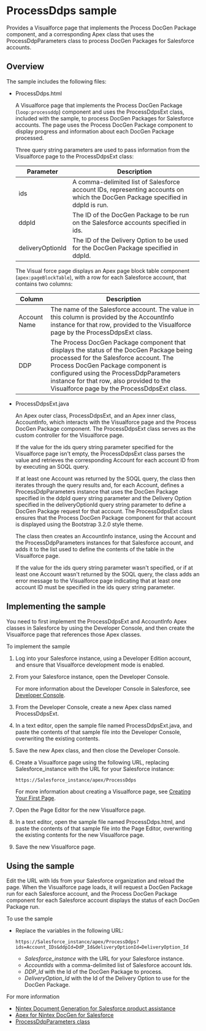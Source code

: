 ProcessDdps sample
==================

Provides a Visualforce page that implements the Process DocGen Package component, and a corresponding Apex class that uses the ProcessDdpParameters class to process DocGen Packages for Salesforce accounts.

Overview
--------

The sample includes the following files:

* ProcessDdps.html

    A Visualforce page that implements the Process DocGen Package \(`loop:processddp`\) component and uses the ProcessDdpsExt class, included with the sample, to process DocGen Packages for Salesforce accounts. The page uses the Process DocGen Package component to display progress and information about each DocGen Package processed.

    Three query string parameters are used to pass information from the Visualforce page to the ProcessDdpsExt class:

    Parameter | Description
    --- | ---
    ids | A comma-delimited list of Salesforce account IDs, representing accounts on which the DocGen Package specified in ddpId is run.
    ddpId | The ID of the DocGen Package to be run on the Salesforce accounts specified in ids.
    deliveryOptionId | The ID of the Delivery Option to be used for the DocGen Package specified in ddpId.

    The Visual force page displays an Apex page block table component \(`apex:pageBlockTable`\), with a row for each Salesforce account, that contains two columns:

    Column | Description
    --- | ---
    Account Name | The name of the Salesforce account. The value in this column is provided by the AccountInfo instance for that row, provided to the Visualforce page by the ProcessDdpsExt class.
    DDP | The Process DocGen Package component that displays the status of the DocGen Package being processed for the Salesforce account. The Process DocGen Package component is configured using the ProcessDdpParameters instance for that row, also provided to the Visualforce page by the ProcessDdpsExt class.

* ProcessDdpsExt.java

    An Apex outer class, ProcessDdpsExt, and an Apex inner class, AccountInfo, which interacts with the Visualforce page and the Process DocGen Package component. The ProcessDdpsExt class serves as the custom controller for the Visualforce page.

    If the value for the ids query string parameter specified for the Visualforce page isn't empty, the ProcessDdpsExt class parses the value and retrieves the corresponding Account for each account ID from by executing an SOQL query.

    If at least one Account was returned by the SOQL query, the class then iterates through the query results and, for each Account, defines a ProcessDdpParameters instance that uses the DocGen Package specified in the ddpId query string parameter and the Delivery Option specified in the deliveryOptionId query string parameter to define a DocGen Package request for that account. The ProcessDdpsExt class ensures that the Process DocGen Package component for that account is displayed using the Bootstrap 3.2.0 style theme.

    The class then creates an AccountInfo instance, using the Account and the ProcessDdpParameters instances for that Salesforce account, and adds it to the list used to define the contents of the table in the Visualforce page.

    If the value for the ids query string parameter wasn't specified, or if at least one Account wasn't returned by the SOQL query, the class adds an error message to the Visualforce page indicating that at least one account ID must be specified in the ids query string parameter.

Implementing the sample
-----------------------

You need to first implement the ProcessDdpsExt and AccountInfo Apex classes in Salesforce by using the Developer Console, and then create the Visualforce page that references those Apex classes.

To implement the sample

1. Log into your Salesforce instance, using a Developer Edition account, and ensure that Visualforce development mode is enabled.
1. From your Salesforce instance, open the Developer Console.

    For more information about the Developer Console in Salesforce, see [Developer Console](https://developer.salesforce.com/page/Developer_Console).
1. From the Developer Console, create a new Apex class named ProcessDdpsExt.
1. In a text editor, open the sample file named ProcessDdpsExt.java, and paste the contents of that sample file into the Developer Console, overwriting the existing contents.
1. Save the new Apex class, and then close the Developer Console.
1. Create a Visualforce page using the following URL, replacing Salesforce_instance with the URL for your Salesforce instance:

    ```https://Salesforce_instance/apex/ProcessDdps```

    For more information about creating a Visualforce page, see [Creating Your First Page](https://developer.salesforce.com/docs/atlas.en-us.pages.meta/pages/pages_quick_start_hello_world.htm).

1. Open the Page Editor for the new Visualforce page.
1. In a text editor, open the sample file named ProcessDdps.html, and paste the contents of that sample file into the Page Editor, overwriting the existing contents for the new Visualforce page.
1. Save the new Visualforce page.

Using the sample
----------------

Edit the URL with Ids from your Salesforce organization and reload the page. When the Visualforce page loads, it will request a DocGen Package run for each Salesforce account, and the Process DocGen Package component for each Salesforce account displays the status of each DocGen Package run.

To use the sample

* Replace the variables in  the following URL:

    ```https://Salesforce_instance/apex/ProcessDdps?ids=Account_IDs&ddpId=DdP_Id&deliveryOptionId=DeliveryOption_Id```

  * _Salesforce_instance_ with the URL for your Salesforce instance.
  * _AccountIds_ with a comma-delimited list of Salesforce account Ids.
  * _DDP_Id_ with the Id of the DocGen Package to process.
  * _DeliveryOption_Id_ with the Id of the Delivery Option to use for the DocGen Package.

For more information

* [Nintex Document Generation for Salesforce product assistance](https://help.nintex.com/en-US/docgen/docgen-portal.htm)
* [Apex for Nintex DocGen for Salesforce](https://help.nintex.com/en-us/docgen/docservices/Default.htm#cshid=9032)
* [ProcessDdpParameters class](http://help.nintex.com/en-us/docgen/docservices/Default.htm#cshid=9080)